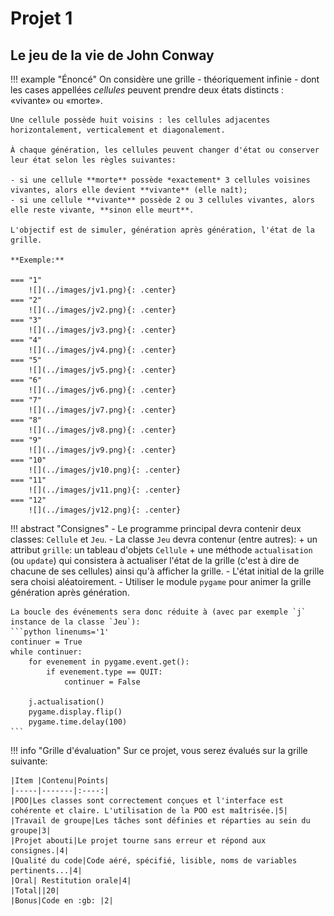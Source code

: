 # Projet 1

## Le jeu de la vie de John Conway

!!! example "Énoncé"
    On considère une grille - théoriquement infinie - dont les cases appellées *cellules* peuvent prendre deux états distincts : «vivante» ou «morte».

    Une cellule possède huit voisins : les cellules adjacentes horizontalement, verticalement et diagonalement.

    À chaque génération, les cellules peuvent changer d'état ou conserver leur état selon les règles suivantes:

    - si une cellule **morte** possède *exactement* 3 cellules voisines vivantes, alors elle devient **vivante** (elle naît);
    - si une cellule **vivante** possède 2 ou 3 cellules vivantes, alors elle reste vivante, **sinon elle meurt**.

    L'objectif est de simuler, génération après génération, l'état de la grille.

    **Exemple:**

    === "1"
        ![](../images/jv1.png){: .center} 
    === "2"
        ![](../images/jv2.png){: .center}
    === "3"
        ![](../images/jv3.png){: .center}
    === "4"
        ![](../images/jv4.png){: .center} 
    === "5"
        ![](../images/jv5.png){: .center}
    === "6"
        ![](../images/jv6.png){: .center}
    === "7"
        ![](../images/jv7.png){: .center} 
    === "8"
        ![](../images/jv8.png){: .center}
    === "9"
        ![](../images/jv9.png){: .center}
    === "10"
        ![](../images/jv10.png){: .center} 
    === "11"
        ![](../images/jv11.png){: .center}
    === "12"
        ![](../images/jv12.png){: .center}



!!! abstract "Consignes"
    - Le programme principal devra contenir deux classes: `Cellule` et `Jeu`.
    - La classe `Jeu` devra contenur (entre autres):
        + un attribut `grille`: un tableau d'objets `Cellule`
        + une méthode `actualisation` (ou `update`) qui consistera à actualiser l'état de la grille (c'est à dire de chacune de ses cellules) ainsi qu'à afficher la grille.
    - L'état initial de la grille sera choisi aléatoirement.
    - Utiliser le module `pygame` pour animer la grille génération après génération.

    La boucle des événements sera donc réduite à (avec par exemple `j` instance de la classe `Jeu`):
    ```python linenums='1'
    continuer = True
    while continuer:
        for evenement in pygame.event.get(): 
            if evenement.type == QUIT:
                continuer = False

        j.actualisation()
        pygame.display.flip()
        pygame.time.delay(100)
    ```

!!! info "Grille d'évaluation"
    Sur ce projet, vous serez évalués sur la grille suivante:

    |Item |Contenu|Points|
    |-----|-------|:----:|
    |POO|Les classes sont correctement conçues et l'interface est cohérente et claire. L'utilisation de la POO est maîtrisée.|5|
    |Travail de groupe|Les tâches sont définies et réparties au sein du groupe|3|
    |Projet abouti|Le projet tourne sans erreur et répond aux consignes.|4|
    |Qualité du code|Code aéré, spécifié, lisible, noms de variables pertinents...|4|
    |Oral| Restitution orale|4|
    |Total||20|
    |Bonus|Code en :gb: |2|
<!-- 
## Sujet 2: Promenade d'une puce

!!! example "Énoncé"
    Une puce se promène sur une grille dont les cases appellées *cellules* peuvent être blanches ou noires. Au départ, toutes les cellules sont blanches et la puce se trouve au centre de la grille.

    La puce peut se déplacer horizontalement ou verticalement sur la grille de la façon suivante:

    - si la puce se situe sur une cellule blanche, elle tourne de 90° vers la droite, change la couleur de la case en noir et avance d'une case.
    - si la puce se situe sur une cellule noire, elle tourne de 90° vers la gauche, change la couleur de la case en blanc et avance d'une case.

    ![](../images/jv28.png){: .center} 

!!! abstract "Consignes"
    - Utiliser le module `pygame` pour animer la grille génération après génération.
    - Le programme principal devra contenir deux classes: `Grille` et `Puce`.
    - La classe `Grille` contiendra une méthode `actualisation` (ou `update`) qui consistera à actualiser l'état de la grille (c'est à dire de la cellule où la puce est passée) ainsi qu'à afficher la grille.

        La boucle des événements sera donc réduite à (avec par exemple `G` instance de la classe `Grille`):
        ```python linenums='1'
        continuer = True
        while continuer:
            for evenement in pygame.event.get(): 
                if evenement.type == QUIT:
                    continuer = False

            G.actualisation()
            pygame.display.flip()

        ``` -->
